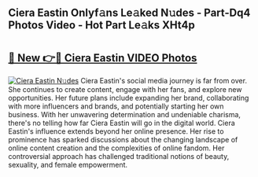 ## Ciera Eastin Onlyf𝚊ns Le𝚊ked N𝚞des - Part-Dq4 Photos Video - Hot Part Le𝚊ks XHt4p

# <h2><a href="http://ac11223.deff.icu/?id=Ciera+Eastin">🔗 New 👉🔴 Ciera Eastin VIDEO Photos</a></h2>

[![Ciera Eastin N𝚞des](https://i.imgur.com/rIISA9y.gif)](http://ac11223.deff.icu/?id=Ciera+Eastin)
Ciera Eastin's social media journey is far from over. She continues to create content, engage with her fans, and explore new opportunities. Her future plans include expanding her brand, collaborating with more influencers and brands, and potentially starting her own business. With her unwavering determination and undeniable charisma, there's no telling how far Ciera Eastin will go in the digital world. Ciera Eastin's influence extends beyond her online presence. Her rise to prominence has sparked discussions about the changing landscape of online content creation and the complexities of online fandom. Her controversial approach has challenged traditional notions of beauty, sexuality, and female empowerment.
